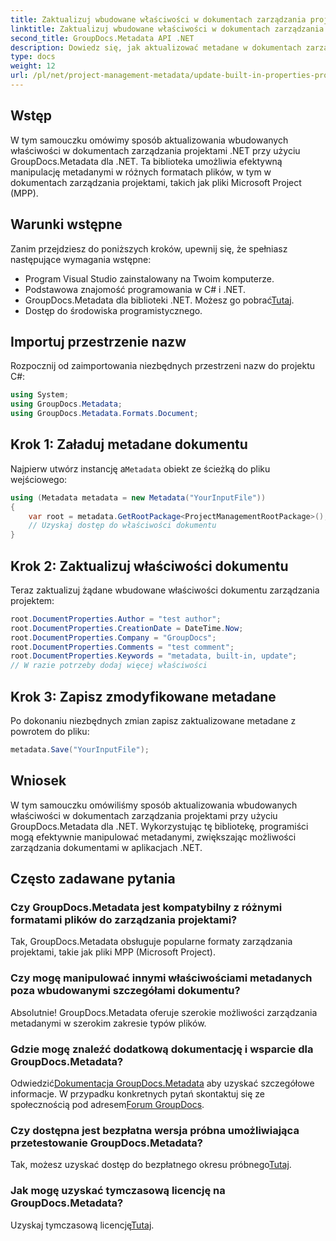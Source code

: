 ```yaml
---
title: Zaktualizuj wbudowane właściwości w dokumentach zarządzania projektami .NET
linktitle: Zaktualizuj wbudowane właściwości w dokumentach zarządzania projektami .NET
second_title: GroupDocs.Metadata API .NET
description: Dowiedz się, jak aktualizować metadane w dokumentach zarządzania projektami .NET za pomocą GroupDocs.Metadata dla platformy .NET. Usprawnij efektywnie zarządzanie dokumentami.
type: docs
weight: 12
url: /pl/net/project-management-metadata/update-built-in-properties-project-management-documents/
---
```

## Wstęp
W tym samouczku omówimy sposób aktualizowania wbudowanych właściwości w dokumentach zarządzania projektami .NET przy użyciu GroupDocs.Metadata dla .NET. Ta biblioteka umożliwia efektywną manipulację metadanymi w różnych formatach plików, w tym w dokumentach zarządzania projektami, takich jak pliki Microsoft Project (MPP).
## Warunki wstępne
Zanim przejdziesz do poniższych kroków, upewnij się, że spełniasz następujące wymagania wstępne:
- Program Visual Studio zainstalowany na Twoim komputerze.
- Podstawowa znajomość programowania w C# i .NET.
-  GroupDocs.Metadata dla biblioteki .NET. Możesz go pobrać[Tutaj](https://releases.groupdocs.com/metadata/net/).
- Dostęp do środowiska programistycznego.

## Importuj przestrzenie nazw
Rozpocznij od zaimportowania niezbędnych przestrzeni nazw do projektu C#:
```csharp
using System;
using GroupDocs.Metadata;
using GroupDocs.Metadata.Formats.Document;
```
## Krok 1: Załaduj metadane dokumentu
 Najpierw utwórz instancję a`Metadata` obiekt ze ścieżką do pliku wejściowego:
```csharp
using (Metadata metadata = new Metadata("YourInputFile"))
{
    var root = metadata.GetRootPackage<ProjectManagementRootPackage>();
    // Uzyskaj dostęp do właściwości dokumentu
}
```
## Krok 2: Zaktualizuj właściwości dokumentu
Teraz zaktualizuj żądane wbudowane właściwości dokumentu zarządzania projektem:
```csharp
root.DocumentProperties.Author = "test author";
root.DocumentProperties.CreationDate = DateTime.Now;
root.DocumentProperties.Company = "GroupDocs";
root.DocumentProperties.Comments = "test comment";
root.DocumentProperties.Keywords = "metadata, built-in, update";
// W razie potrzeby dodaj więcej właściwości
```
## Krok 3: Zapisz zmodyfikowane metadane
Po dokonaniu niezbędnych zmian zapisz zaktualizowane metadane z powrotem do pliku:
```csharp
metadata.Save("YourInputFile");
```

## Wniosek
W tym samouczku omówiliśmy sposób aktualizowania wbudowanych właściwości w dokumentach zarządzania projektami przy użyciu GroupDocs.Metadata dla .NET. Wykorzystując tę bibliotekę, programiści mogą efektywnie manipulować metadanymi, zwiększając możliwości zarządzania dokumentami w aplikacjach .NET.

## Często zadawane pytania
### Czy GroupDocs.Metadata jest kompatybilny z różnymi formatami plików do zarządzania projektami?
Tak, GroupDocs.Metadata obsługuje popularne formaty zarządzania projektami, takie jak pliki MPP (Microsoft Project).
### Czy mogę manipulować innymi właściwościami metadanych poza wbudowanymi szczegółami dokumentu?
Absolutnie! GroupDocs.Metadata oferuje szerokie możliwości zarządzania metadanymi w szerokim zakresie typów plików.
### Gdzie mogę znaleźć dodatkową dokumentację i wsparcie dla GroupDocs.Metadata?
 Odwiedzić[Dokumentacja GroupDocs.Metadata](https://reference.groupdocs.com/metadata/net/) aby uzyskać szczegółowe informacje. W przypadku konkretnych pytań skontaktuj się ze społecznością pod adresem[Forum GroupDocs](https://forum.groupdocs.com/c/metadata/14).
### Czy dostępna jest bezpłatna wersja próbna umożliwiająca przetestowanie GroupDocs.Metadata?
 Tak, możesz uzyskać dostęp do bezpłatnego okresu próbnego[Tutaj](https://releases.groupdocs.com/).
### Jak mogę uzyskać tymczasową licencję na GroupDocs.Metadata?
 Uzyskaj tymczasową licencję[Tutaj](https://purchase.groupdocs.com/temporary-license/).